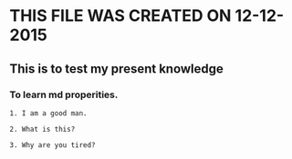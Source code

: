 # THIS FILE WAS CREATED ON 12-12-2015

## This is to test my present knowledge

### To learn md properities.

	1. I am a good man.

	2. What is this?

	3. Why are you tired?